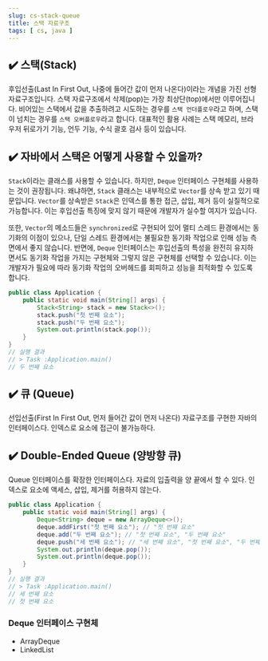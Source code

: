 ```yaml
---
slug: cs-stack-queue
title: 스택 자료구조
tags: [ cs, java ]
---
```


## ✔️ 스택(Stack)
후입선출(Last In First Out, 나중에 들어간 값이 먼저 나온다)이라는 개념을 가진 선형 자료구조입니다. 스택 자료구조에서 삭제(pop)는 가장 최상단(top)에서만 이루어집니다. 비어있는 스택에서 값을 추출하려고 시도하는 경우를 `스택 언더플로우`라고 하며, 스택이 넘치는 경우를 `스택 오버플로우`라고 합니다. 대표적인 활용 사례는 스택 메모리, 브라우저 뒤로가기 기능, 언두 기능, 수식 괄호 검사 등이 있습니다.

## ✔️ 자바에서 스택은 어떻게 사용할 수 있을까?
`Stack`이라는 클래스를 사용할 수 있습니다. 하지만, `Deque` 인터페이스 구현체를 사용하는 것이 권장됩니다. 왜냐하면, `Stack` 클래스는 내부적으로 `Vector`를 상속 받고 있기 때문입니다. `Vector`를 상속받은 `Stack`은 인덱스를 통한 접근, 삽입, 제거 등이 실질적으로 가능합니다. 이는 후입선출 특징에 맞지 않기 때문에 개발자가 실수할 여지가 있습니다.

또한, `Vector`의 메소드들은 `synchronized`로 구현되어 있어 멀티 스레드 환경에서는 동기화의 이점이 있으나, 단일 스레드 환경에서는 불필요한 동기화 작업으로 인해 성능 측면에서 좋지 않습니다. 반면에, `Deque` 인터페이스는 후입선출의 특성을 완전히 유지하면서도 동기화 작업을 가지는 구현체와 그렇지 않은 구현체를 선택할 수 있습니다. 이는 개발자가 필요에 따라 동기화 작업의 오버헤드를 회피하고 성능을 최적화할 수 있도록 합니다.

```java
public class Application {
    public static void main(String[] args) {
        Stack<String> stack = new Stack<>();
        stack.push("첫 번째 요소");
        stack.push("두 번째 요소");
        System.out.println(stack.pop());
    }
}   
// 실행 결과
// > Task :Application.main()
// 두 번째 요소
```

## ✔️ 큐 (Queue)
선입선출(First In First Out, 먼저 들어간 값이 먼저 나온다) 자료구조를 구현한 자바의 인터페이스다. 인덱스로 요소에 접근이 불가능하다.

## ✔️ Double-Ended Queue (양방향 큐)
Queue 인터페이스를 확장한 인터페이스다. 자료의 입출력을 양 끝에서 할 수 있다. 인덱스로 요소에 액세스, 삽입, 제거를 허용하지 않는다.

```java
public class Application {
    public static void main(String[] args) {
        Deque<String> deque = new ArrayDeque<>();
        deque.addFirst("첫 번째 요소"); // "첫 번째 요소"
        deque.add("두 번째 요소"); // "첫 번째 요소", "두 번째 요소"
        deque.push("세 번째 요소"); // "세 번째 요소", "첫 번째 요소", "두 번째 요소"
        System.out.println(deque.pop());
        System.out.println(deque.pop());
    }
}
// 실행 결과
// > Task :Application.main()
// 세 번째 요소
// 첫 번째 요소
```
### Deque 인터페이스 구현체
- ArrayDeque
- LinkedList